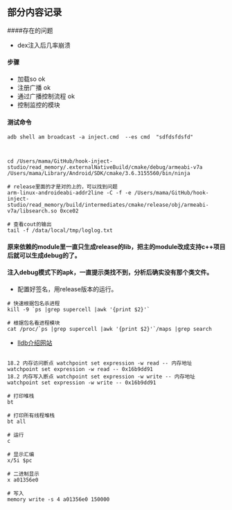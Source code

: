 ## 部分内容记录


####存在的问题
- dex注入后几率崩溃

#### 步骤
- 加载so ok
- 注册广播 ok
- 通过广播控制流程 ok
- 控制监控的模块


#### 测试命令

```
adb shell am broadcast -a inject.cmd  --es cmd  "sdfdsfdsfd"


 
cd /Users/mama/GitHub/hook-inject-studio/read_memory/.externalNativeBuild/cmake/debug/armeabi-v7a
/Users/mama/Library/Android/SDK/cmake/3.6.3155560/bin/ninja

# release里面的才是对的上的，可以找到问题
arm-linux-androideabi-addr2line -C -f -e /Users/mama/GitHub/hook-inject-studio/read_memory/build/intermediates/cmake/release/obj/armeabi-v7a/libsearch.so 0xce02 

# 查看cout的输出
tail -f /data/local/tmp/loglog.txt

```


#### 原来依赖的module里一直只生成release的lib，把主的module改成支持c++项目后就可以生成debug的了。

#### 注入debug模式下的apk，一直提示类找不到，分析后确实没有那个类文件。
- 配置好签名，用release版本的运行。



```
# 快速根据包名杀进程
kill -9 `ps |grep supercell |awk '{print $2}'`

# 根据包名看进程模块
cat /proc/`ps |grep supercell |awk '{print $2}'`/maps |grep search
```


- [lldb介绍网站](http://www.dllhook.com/post/51.html)

```

18.2 内存访问断点 watchpoint set expression -w read -- 内存地址
watchpoint set expression -w read -- 0x16b9dd91
18.2 内存写入断点 watchpoint set expression -w write -- 内存地址
watchpoint set expression -w write -- 0x16b9dd91

# 打印堆栈
bt

# 打印所有线程堆栈
bt all

# 运行
c

# 显示汇编
x/5i $pc

# 二进制显示
x a01356e0

# 写入
memory write -s 4 a01356e0 150000

```